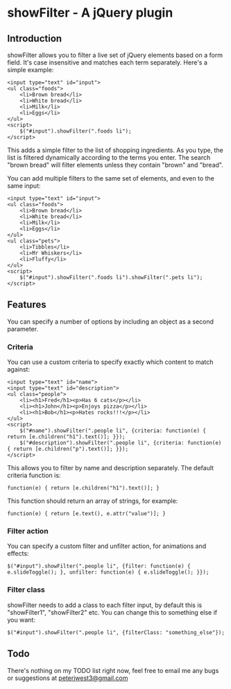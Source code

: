 # showFilter - A jQuery plugin #

## Introduction ##
showFilter allows you to filter a live set of jQuery elements based on a form field. It's case insensitive and matches each term separately. Here's a simple example:

	<input type="text" id="input">
	<ul class="foods">
		<li>Brown bread</li>
		<li>White bread</li>
		<li>Milk</li>
		<li>Eggs</li>
	</ul>
	<script>
		$("#input").showFilter(".foods li");
	</script>
	
This adds a simple filter to the list of shopping ingredients. As you type, the list is filtered dynamically according to the terms you enter. The search "brown bread" will filter elements unless they contain "brown" and "bread".

You can add multiple filters to the same set of elements, and even to the same input:

	<input type="text" id="input">
	<ul class="foods">
		<li>Brown bread</li>
		<li>White bread</li>
		<li>Milk</li>
		<li>Eggs</li>
	</ul>
	<ul class="pets">
		<li>Tibbles</li>
		<li>Mr Whiskers</li>
		<li>Fluffy</li>
	</ul>
	<script>
		$("#input").showFilter(".foods li").showFilter(".pets li");
	</script>

## Features ##
You can specify a number of options by including an object as a second parameter.

### Criteria ###
You can use a custom criteria to specify exactly which content to match against:

	<input type="text" id="name">
	<input type="text" id="description">
	<ul class="people">
		<li><h1>Fred</h1><p>Has 6 cats</p></li>
		<li><h1>John</h1><p>Enjoys pizza</p></li>
		<li><h1>Bob</h1><p>Hates rocks!!!</p></li>
	</ul>
	<script>
		$("#name").showFilter(".people li", {criteria: function(e) { return [e.children("h1").text()]; }});
		$("#description").showFilter(".people li", {criteria: function(e) { return [e.children("p").text()]; }});
	</script>
	
This allows you to filter by name and description separately. The default criteria function is: 

	function(e) { return [e.children("h1").text()]; }

This function should return an array of strings, for example:

	function(e) { return [e.text(), e.attr("value")]; }
	
### Filter action ###
You can specify a custom filter and unfilter action, for animations and effects:

	$("#input").showFilter(".people li", {filter: function(e) { e.slideToggle(); }, unfilter: function(e) { e.slideToggle(); }});

### Filter class ###
showFilter needs to add a class to each filter input, by default this is "showFilter1", "showFilter2" etc. You can change this to something else if you want:

	$("#input").showFilter(".people li", {filterClass: "something_else"});

## Todo ##
There's nothing on my TODO list right now, feel free to email me any bugs or suggestions at peterjwest3@gmail.com